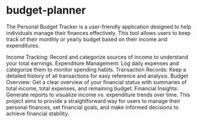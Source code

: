# budget-planner
The Personal Budget Tracker is a user-friendly application designed to help individuals manage their finances effectively. This tool allows users to keep track of their monthly or yearly budget based on their income and expenditures.

Income Tracking: Record and categorize sources of income to understand your total earnings.
Expenditure Management: Log daily expenses and categorize them to monitor spending habits.
Transaction Records: Keep a detailed history of all transactions for easy reference and analysis.
Budget Overview: Get a clear overview of your financial status with summaries of total income, total expenses, and remaining budget.
Financial Insights: Generate reports to visualize income vs. expenditure trends over time.
This project aims to provide a straightforward way for users to manage their personal finances, set financial goals, and make informed decisions to achieve financial stability.


